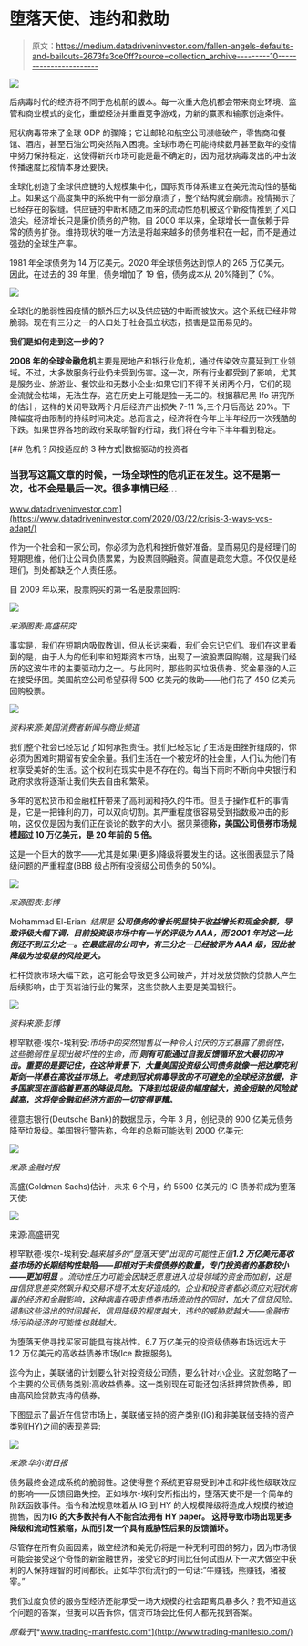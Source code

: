 # 堕落天使、违约和救助

> 原文：<https://medium.datadriveninvestor.com/fallen-angels-defaults-and-bailouts-2673fa3ce0ff?source=collection_archive---------10----------------------->

![](img/477129bda4e65645c03ac652e51b685d.png)

后病毒时代的经济将不同于危机前的版本。每一次重大危机都会带来商业环境、监管和商业模式的变化，重塑经济并重置竞争游戏，为新的赢家和输家创造条件。

冠状病毒带来了全球 GDP 的骤降；它让邮轮和航空公司濒临破产，零售商和餐馆、酒店，甚至石油公司突然陷入困境。全球市场在可能持续数月甚至数年的疫情中努力保持稳定，这使得新兴市场可能是最不确定的，因为冠状病毒发出的冲击波传播速度比疫情本身还要快。

全球化创造了全球供应链的大规模集中化，国际货币体系建立在美元流动性的基础上。如果这个高度集中的系统中有一部分崩溃了，整个结构就会崩溃。疫情揭示了已经存在的裂缝。供应链的中断和随之而来的流动性危机被这个新疫情推到了风口浪尖。经济增长只是廉价债务的产物。自 2000 年以来，全球增长一直依赖于异常的债务扩张。维持现状的唯一方法是将越来越多的债务堆积在一起，而不是通过强劲的全球生产率。

1981 年全球债务为 14 万亿美元。2020 年全球债务达到惊人的 265 万亿美元。因此，在过去的 39 年里，债务增加了 19 倍，债务成本从 20%降到了 0%。

![](img/f446cb9624f48e2dafacdd2499ec24b8.png)

全球化的脆弱性因疫情的额外压力以及供应链的中断而被放大。这个系统已经非常脆弱。现在有三分之一的人口处于社会孤立状态，损害是显而易见的。

**我们是如何走到这一步的？**

**2008 年的全球金融危机**主要是房地产和银行业危机，通过传染效应蔓延到工业领域。不过，大多数服务行业仍未受到伤害。这一次，所有行业都受到了影响，尤其是服务业、旅游业、餐饮业和无数小企业:如果它们不得不关闭两个月，它们的现金流就会枯竭，无法生存。这在历史上可能是独一无二的。根据慕尼黑 Ifo 研究所的估计，这样的关闭导致两个月后经济产出损失 7-11 %,三个月后高达 20%。下降幅度将由限制的持续时间决定。总而言之，经济将在今年上半年经历一次残酷的下跌。如果世界各地的政府采取明智的行动，我们将在今年下半年看到稳定。

[](https://www.datadriveninvestor.com/2020/03/22/crisis-3-ways-vcs-adapt/) [## 危机？风投适应的 3 种方式|数据驱动的投资者

### 当我写这篇文章的时候，一场全球性的危机正在发生。这不是第一次，也不会是最后一次。很多事情已经…

www.datadriveninvestor.com](https://www.datadriveninvestor.com/2020/03/22/crisis-3-ways-vcs-adapt/) 

作为一个社会和一家公司，你必须为危机和挫折做好准备。显而易见的是经理们的短期思维，他们让公司负债累累，为股票回购融资。简直是疏忽大意。不仅仅是经理们，到处都缺乏个人责任感。

自 2009 年以来，股票购买的第一名是股票回购:

![](img/534e2e03b9955e6cf399aa660b2a3913.png)

*来源图表:高盛研究*

事实是，我们在短期内吸取教训，但从长远来看，我们会忘记它们。我们在这里看到的是，由于人为的低利率和短期资本市场，出现了一波股票回购潮，这是我们经历的这波牛市的主要驱动力之一。与此同时，那些购买垃圾债券、奖金暴涨的人正在接受纾困。美国航空公司希望获得 500 亿美元的救助——他们花了 450 亿美元回购股票。

![](img/4a2bb41358046f5fb3a4a946f4fb80d5.png)

*资料来源:美国消费者新闻与商业频道*

我们整个社会已经忘记了如何承担责任。我们已经忘记了生活是由挫折组成的，你必须为困难时期留有安全余量。我们生活在一个被宠坏的社会里，人们认为他们有权享受美好的生活。这个权利在现实中是不存在的。每当下雨时不断向中央银行和政府求救将逐渐让我们失去自由和繁荣。

多年的宽松货币和金融杠杆带来了高利润和持久的牛市。但关于操作杠杆的事情是，它是一把锋利的刀，可以双向切割。其严重程度很容易受到指数级冲击的影响，这仅仅是因为我们正在谈论的数字的大小。据贝莱德**称，美国公司债券市场规模超过 10 万亿美元，是 20 年前的 5 倍。**

这是一个巨大的数字——尤其是如果(更多)降级将要发生的话。这张图表显示了降级问题的严重程度(BBB 级占所有投资级公司债务的 50%)。

![](img/aa9f5722d0844f34fe13bf2a830372fb.png)

*来源图表:彭博*

Mohammad El-Erian: *结果是* ***公司债务的增长明显快于收益增长和现金余额，导致评级大幅下调，目前投资级市场中有一半的评级为 AAA，而 2001 年时这一比例还不到五分之一。在最底层的公司中，有三分之一已经被评为 AAA 级，因此被降级为垃圾级的风险更大。***

杠杆贷款市场大幅下跌，这可能会导致更多公司破产，并对发放贷款的贷款人产生后续影响，由于页岩油行业的繁荣，这些贷款人主要是美国银行。

![](img/8b1e9a447989492e8ae313ece21deca9.png)

*资料来源:彭博*

穆罕默德·埃尔-埃利安:*市场中的突然抛售以一种令人讨厌的方式暴露了脆弱性，这些脆弱性呈现出破坏性的生命，而* ***则有可能通过自我反馈循环放大最初的冲击。重要的是要记住，在这种背景下，大量美国投资级公司债务就像一把达摩克利斯剑一样悬在高收益市场上。考虑到冠状病毒导致的不可避免的全球经济放缓，许多国家现在面临着更高的降级风险。下降到垃圾级的幅度越大，资金短缺的风险就越高，这将使金融和经济方面的一切变得更糟。***

德意志银行(Deutsche Bank)的数据显示，今年 3 月，创纪录的 900 亿美元债务降至垃圾级。美国银行警告称，今年的总额可能达到 2000 亿美元:

![](img/6fc6c4e7f9129d79f79461958b1e7734.png)

*来源:金融时报*

高盛(Goldman Sachs)估计，未来 6 个月，约 5500 亿美元的 IG 债券将成为堕落天使:

![](img/b8039f3a14119a6afe4bcc4e5372a45b.png)

来源:高盛研究

穆罕默德·埃尔-埃利安:*越来越多的“堕落天使”出现的可能性正值****1.2 万亿美元高收益市场的长期结构性缺陷——即相对于未偿债券的数量，专门投资者的基数较小——更加明显*** *。流动性压力可能会因缺乏愿意进入垃圾领域的资金而加剧，这是由信贷息差突然飙升和交易环境不太友好造成的。企业和投资者都必须应对冠状病毒的经济和金融影响，这种病毒在吸走债券市场流动性的同时，加大了信贷风险。遏制这些溢出的时间越长，信用降级的程度越大，违约的威胁就越大——金融市场污染经济的可能性也就越大。*

为堕落天使寻找买家可能具有挑战性。6.7 万亿美元的投资级债券市场远远大于 1.2 万亿美元的高收益债券市场(Ice 数据服务)。

迄今为止，美联储的计划要么针对投资级公司债，要么针对小企业。这就忽略了一个主要的公司债务类别:高收益债券。这一类别现在可能还包括抵押贷款债券，即由高风险贷款支持的债券。

下图显示了最近在信贷市场上，美联储支持的资产类别(IG)和非美联储支持的资产类别(HY)之间的表现差异:

![](img/a9f1d7275cf5fd8e4b35a4f1e84f6f12.png)

*来源:华尔街日报*

债务最终会造成系统的脆弱性。这使得整个系统更容易受到冲击和非线性级联效应的影响——反馈回路失控。正如埃尔-埃利安所指出的，堕落天使不是一个简单的阶跃函数事件。指令和法规意味着从 IG 到 HY 的大规模降级将造成大规模的被迫抛售，因为**IG 的大多数持有人不能合法拥有 HY paper。** **这将导致市场出现更多降级和流动性紧缩，从而引发一个具有威胁性后果的反馈循环。**

尽管存在所有负面因素，做空经济和美元仍将是一种无利可图的努力，因为市场很可能会接受这个奇怪的新金融世界，接受它的时间比任何试图从下一次大做空中获利的人保持理智的时间都长。正如华尔街流行的一句话:“牛赚钱，熊赚钱，猪被宰。”

我们过度负债的服务型经济还能承受一场大规模的社会距离风暴多久？我不知道这个问题的答案，但我可以告诉你，信贷市场会比任何人都先找到答案。

*原载于*[*www.trading-manifesto.com*](http://www.trading-manifesto.com/)